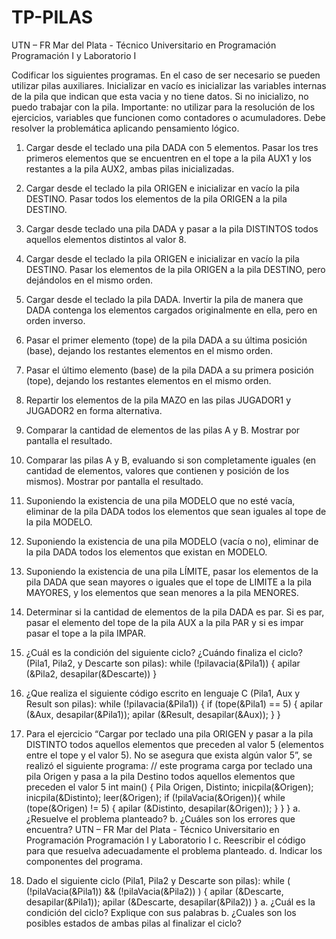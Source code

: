 # TP-PILAS
UTN – FR Mar del Plata - Técnico Universitario en Programación
Programación I y Laboratorio I

Codificar los siguientes programas. En el caso de ser necesario se pueden utilizar pilas auxiliares.
Inicializar en vacío es inicializar las variables internas de la pila que indican que esta vacia y no tiene
datos. Si no inicializo, no puedo trabajar con la pila.
Importante: no utilizar para la resolución de los ejercicios, variables que funcionen como
contadores o acumuladores. Debe resolver la problemática aplicando pensamiento lógico.

1. Cargar desde el teclado una pila DADA con 5 elementos. Pasar los tres primeros elementos que se
encuentren en el tope a la pila AUX1 y los restantes a la pila AUX2, ambas pilas inicializadas.

2. Cargar desde el teclado la pila ORIGEN e inicializar en vacío la pila DESTINO. Pasar todos los
elementos de la pila ORIGEN a la pila DESTINO.

3. Cargar desde teclado una pila DADA y pasar a la pila DISTINTOS todos aquellos elementos distintos al
valor 8.

4. Cargar desde el teclado la pila ORIGEN e inicializar en vacío la pila DESTINO. Pasar los elementos de
la pila ORIGEN a la pila DESTINO, pero dejándolos en el mismo orden.

5. Cargar desde el teclado la pila DADA. Invertir la pila de manera que DADA contenga los elementos
cargados originalmente en ella, pero en orden inverso.

6. Pasar el primer elemento (tope) de la pila DADA a su última posición (base), dejando los restantes
elementos en el mismo orden.

7. Pasar el último elemento (base) de la pila DADA a su primera posición (tope), dejando los restantes
elementos en el mismo orden.

8. Repartir los elementos de la pila MAZO en las pilas JUGADOR1 y JUGADOR2 en forma alternativa.

9. Comparar la cantidad de elementos de las pilas A y B. Mostrar por pantalla el resultado.

10. Comparar las pilas A y B, evaluando si son completamente iguales (en cantidad de elementos,
valores que contienen y posición de los mismos). Mostrar por pantalla el resultado.

11. Suponiendo la existencia de una pila MODELO que no esté vacía, eliminar de la pila DADA todos los
elementos que sean iguales al tope de la pila MODELO.

12. Suponiendo la existencia de una pila MODELO (vacía o no), eliminar de la pila DADA todos los
elementos que existan en MODELO.

13. Suponiendo la existencia de una pila LÍMITE, pasar los elementos de la pila DADA que sean mayores
o iguales que el tope de LIMITE a la pila MAYORES, y los elementos que sean menores a la pila
MENORES.

14. Determinar si la cantidad de elementos de la pila DADA es par. Si es par, pasar el elemento del tope
de la pila AUX a la pila PAR y si es impar pasar el tope a la pila IMPAR.

15. ¿Cuál es la condición del siguiente ciclo? ¿Cuándo finaliza el ciclo? (Pila1, Pila2, y Descarte son
pilas):
while (!pilavacia(&Pila1)) {
apilar (&Pila2, desapilar(&Descarte))
}

16. ¿Que realiza el siguiente código escrito en lenguaje C (Pila1, Aux y Result son pilas):
while (!pilavacia(&Pila1)) {
if (tope(&Pila1) == 5) {
apilar (&Aux, desapilar(&Pila1));
apilar (&Result, desapilar(&Aux));
}
}

17. Para el ejercicio “Cargar por teclado una pila ORIGEN y pasar a la pila DISTINTO todos aquellos
elementos que preceden al valor 5 (elementos entre el tope y el valor 5). No se asegura que exista algún
valor 5”, se realizó el siguiente programa:
// este programa carga por teclado una pila Origen y pasa a la pila Destino todos aquellos elementos que
preceden el valor 5
int main() {
Pila Origen, Distinto;
inicpila(&Origen);
inicpila(&Distinto);
leer(&Origen);
if (!pilaVacia(&Origen)){
while (tope(&Origen) != 5) {
apilar (&Distinto, desapilar(&Origen));
}
}
}
a. ¿Resuelve el problema planteado?
b. ¿Cuáles son los errores que encuentra?
UTN – FR Mar del Plata - Técnico Universitario en Programación
Programación I y Laboratorio I
c. Reescribir el código para que resuelva adecuadamente el problema planteado.
d. Indicar los componentes del programa.
18. Dado el siguiente ciclo (Pila1, Pila2 y Descarte son pilas):
while ( (!pilaVacia(&Pila1)) && (!pilaVacia(&Pila2)) ) {
apilar (&Descarte, desapilar(&Pila1));
apilar (&Descarte, desapilar(&Pila2))
}
a. ¿Cuál es la condición del ciclo? Explique con sus palabras
b. ¿Cuales son los posibles estados de ambas pilas al finalizar el ciclo?
